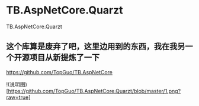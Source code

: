 # TB.AspNetCore.Quarzt
TB.AspNetCore.Quarzt
## 这个库算是废弃了吧，这里边用到的东西，我在我另一个开源项目从新提炼了一下
https://github.com/TopGuo/TB.AspNetCore


!(说明图)[https://github.com/TopGuo/TB.AspNetCore.Quarzt/blob/master/1.png?raw=true]
